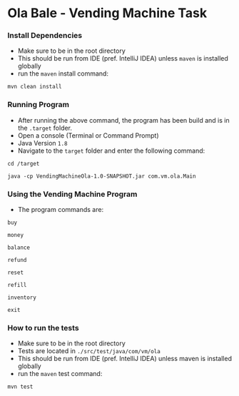 # Ola Bale - Vending Machine Task

### Install Dependencies
- Make sure to be in the root directory
- This should be run from IDE (pref. IntelliJ IDEA) unless `maven` is installed globally 
- run the `maven` install command:
```aidl
mvn clean install
```
### Running Program
- After running the above command, the program has been build and is in the `.target` folder.
- Open a console (Terminal or Command Prompt)
- Java Version `1.8`
- Navigate to the `target` folder and enter the following command:
```aidl
cd /target 
```
```aidl
java -cp VendingMachineOla-1.0-SNAPSHOT.jar com.vm.ola.Main
```

### Using the Vending Machine Program
- The program commands are:
```aidl
buy
```
```aidl
money
```
```aidl
balance
```
```aidl
refund
```
```aidl
reset
```
```aidl
refill
```
```aidl
inventory
```
```aidl
exit
```

### How to run the tests
- Make sure to be in the root directory
- Tests are located in `./src/test/java/com/vm/ola`
- This should be run from IDE (pref. IntelliJ IDEA) unless maven is installed globally  
- run the `maven` test command:
```aidl
mvn test
```
